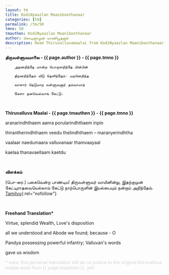```yaml
---
layout: tm
title: KodiNyaazlan Maaniboothanaar 
categories: [tm]
permalink: /tm/50
tmno: 50
tmauthen: KodiNyaazlan Maaniboothanaar
author: கொடிஞாழன் மாணிபூதனார்
description: Read Thiruvalluvamaalai from KodiNyaazlan Maaniboothanaar with english translation
---
```


**திருவள்ளுவமாலை - {{ page.author }} - {{ page.tmno }}**
	
        அறனறிந்தே மான்ற பொருளறிந்தே மின்பின்

        திறனறிந்தேம் வீடு தெளிந்தேம்- மறனெறிந்த

        வாளார் நெடுமாற வள்ளுவனார் தம்வாயாற்

        கேளா தனவெல்லாங் கேட்டு.

<br>

**Thiruvalluva Maalai - {{ page.tmauthen }} - {{ page.tmno }}**

aranarindhthaem aanra porularindhthaem inpin

thirantherindhthaem veedu thelindhthaem – maranyerindhtha

vaalaar naedumaara valluvanaar thamvaayaal

kaelaa thanavaellaam kaetdu

<br>

**விளக்கம்**

(பொ-ரை.) பகைவென்ற பாண்டிய! திருவள்ளுவர் வாயினின்று, இதற்குமுன் கேட்டிராதவையெல்லாம் கேட்டு நாற்பொருளின் இயல்பையும் நன்றாய் அறிந்தேம்.
[Tamilvu](http://www.tamilvu.org/library/l2100/html/l2100vur.htm){:rel="nofollow"}

<br>

**Freehand Translation\***

Virtue, splendid Wealth, Love's disposition

all we understood and Abode we found; because - O

Pandya possessing powerful infantry; Valluvan's words

gave us wisdom

<p style="color: lightgrey;">* note: this personal translation will do no justice to the original thiruvalluva maalai work from {{ page.tmauthen }}, yet!</p>

